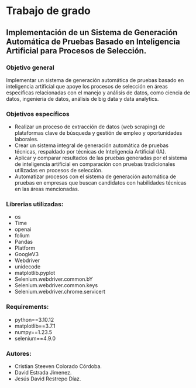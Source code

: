 # Trabajo de grado

## Implementación de un Sistema de Generación Automática de Pruebas Basado en Inteligencia Artificial para Procesos de Selección.

### Objetivo general
Implementar un sistema de generación automática de pruebas basado en inteligencia artificial que apoye los procesos de selección en áreas específicas relacionadas con el manejo y análisis de datos, como ciencia de datos, ingeniería de datos, análisis de big data y data analytics. 

### Objetivos específicos
- Realizar un proceso de extracción de datos (web scraping) de plataformas clave de búsqueda y gestión de empleo y oportunidades laborales.
- Crear un sistema integral de generación automática de pruebas técnicas, respaldado por técnicas de Inteligencia Artificial (IA).
- Aplicar y comparar resultados de las pruebas generadas por el sistema de inteligencia artificial en comparación con pruebas tradicionales utilizadas en procesos de selección.
- Automatizar procesos con el sistema de generación automática de pruebas en empresas que buscan candidatos con habilidades técnicas en las áreas mencionadas.

### Librerias utilizadas:

- os
- Time
- openai
- folium
- Pandas
- Platform
- GoogleV3
- Webdriver
- unidecode
- matplotlib.pyplot
- Selenium.webdriver.common.bY
- Selenium.webdriver.common.keys
- Selenium.webdriver.chrome.servicert

### Requirements:

- python==3.10.12
- matplotlib==3.7.1
- numpy==1.23.5
- selenium==4.9.0

### Autores:
- Cristian Steeven Colorado Córdoba.
- David Estrada Jimenez.
- Jesús David Restrepo Díaz.